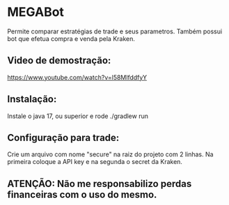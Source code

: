# MEGABot

Permite comparar estratégias de trade e seus parametros. 
Também possui bot que efetua compra e venda pela Kraken.

## Video de demostração:
https://www.youtube.com/watch?v=l58MlfddfyY

## Instalação:

Instale o java 17, ou superior e rode ./gradlew run 

## Configuração para trade:

Crie um arquivo com nome "secure" na raiz do projeto com 2 linhas. Na primeira coloque a API key e na segunda o secret da Kraken.

## ATENÇÃO: Não me responsabilizo perdas financeiras com o uso do mesmo.
